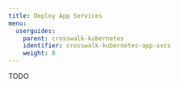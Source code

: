 ```yaml
---
title: Deploy App Services
menu:
  userguides:
    parent: crosswalk-kubernetes
    identifier: crosswalk-kubernetes-app-svcs
    weight: 8
---
```


TODO
